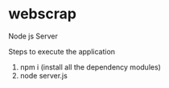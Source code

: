 # webscrap
 
Node js Server 

Steps to execute the application
1. npm i (install all the dependency modules)
2. node server.js
